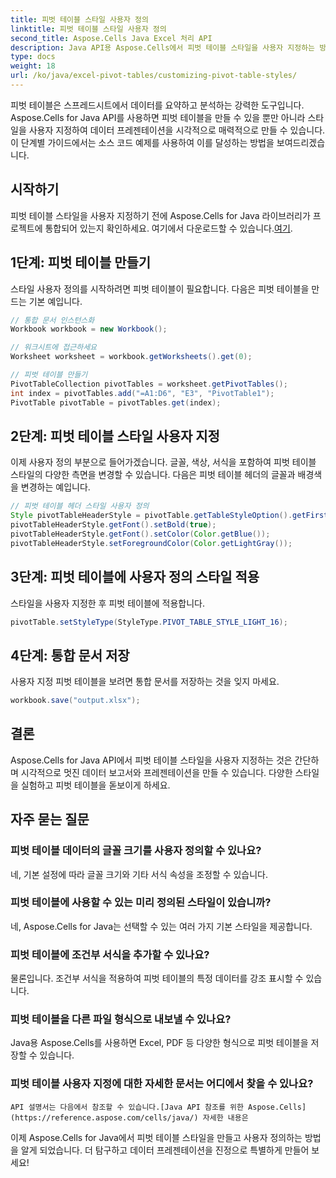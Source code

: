 ```yaml
---
title: 피벗 테이블 스타일 사용자 정의
linktitle: 피벗 테이블 스타일 사용자 정의
second_title: Aspose.Cells Java Excel 처리 API
description: Java API용 Aspose.Cells에서 피벗 테이블 스타일을 사용자 지정하는 방법을 알아보세요. 시각적으로 매력적인 피벗 테이블을 쉽게 만드세요.
type: docs
weight: 18
url: /ko/java/excel-pivot-tables/customizing-pivot-table-styles/
---
```


피벗 테이블은 스프레드시트에서 데이터를 요약하고 분석하는 강력한 도구입니다. Aspose.Cells for Java API를 사용하면 피벗 테이블을 만들 수 있을 뿐만 아니라 스타일을 사용자 지정하여 데이터 프레젠테이션을 시각적으로 매력적으로 만들 수 있습니다. 이 단계별 가이드에서는 소스 코드 예제를 사용하여 이를 달성하는 방법을 보여드리겠습니다.

## 시작하기

 피벗 테이블 스타일을 사용자 지정하기 전에 Aspose.Cells for Java 라이브러리가 프로젝트에 통합되어 있는지 확인하세요. 여기에서 다운로드할 수 있습니다.[여기](https://releases.aspose.com/cells/java/).

## 1단계: 피벗 테이블 만들기

스타일 사용자 정의를 시작하려면 피벗 테이블이 필요합니다. 다음은 피벗 테이블을 만드는 기본 예입니다.

```java
// 통합 문서 인스턴스화
Workbook workbook = new Workbook();

// 워크시트에 접근하세요
Worksheet worksheet = workbook.getWorksheets().get(0);

// 피벗 테이블 만들기
PivotTableCollection pivotTables = worksheet.getPivotTables();
int index = pivotTables.add("=A1:D6", "E3", "PivotTable1");
PivotTable pivotTable = pivotTables.get(index);
```

## 2단계: 피벗 테이블 스타일 사용자 지정

이제 사용자 정의 부분으로 들어가겠습니다. 글꼴, 색상, 서식을 포함하여 피벗 테이블 스타일의 다양한 측면을 변경할 수 있습니다. 다음은 피벗 테이블 헤더의 글꼴과 배경색을 변경하는 예입니다.

```java
// 피벗 테이블 헤더 스타일 사용자 정의
Style pivotTableHeaderStyle = pivotTable.getTableStyleOption().getFirstRowStyle();
pivotTableHeaderStyle.getFont().setBold(true);
pivotTableHeaderStyle.getFont().setColor(Color.getBlue());
pivotTableHeaderStyle.setForegroundColor(Color.getLightGray());
```

## 3단계: 피벗 테이블에 사용자 정의 스타일 적용

스타일을 사용자 지정한 후 피벗 테이블에 적용합니다.

```java
pivotTable.setStyleType(StyleType.PIVOT_TABLE_STYLE_LIGHT_16);
```

## 4단계: 통합 문서 저장

사용자 지정 피벗 테이블을 보려면 통합 문서를 저장하는 것을 잊지 마세요.

```java
workbook.save("output.xlsx");
```

## 결론

Aspose.Cells for Java API에서 피벗 테이블 스타일을 사용자 지정하는 것은 간단하며 시각적으로 멋진 데이터 보고서와 프레젠테이션을 만들 수 있습니다. 다양한 스타일을 실험하고 피벗 테이블을 돋보이게 하세요.

## 자주 묻는 질문

### 피벗 테이블 데이터의 글꼴 크기를 사용자 정의할 수 있나요?
   네, 기본 설정에 따라 글꼴 크기와 기타 서식 속성을 조정할 수 있습니다.

### 피벗 테이블에 사용할 수 있는 미리 정의된 스타일이 있습니까?
   네, Aspose.Cells for Java는 선택할 수 있는 여러 가지 기본 스타일을 제공합니다.

### 피벗 테이블에 조건부 서식을 추가할 수 있나요?
   물론입니다. 조건부 서식을 적용하여 피벗 테이블의 특정 데이터를 강조 표시할 수 있습니다.

### 피벗 테이블을 다른 파일 형식으로 내보낼 수 있나요?
   Java용 Aspose.Cells를 사용하면 Excel, PDF 등 다양한 형식으로 피벗 테이블을 저장할 수 있습니다.

### 피벗 테이블 사용자 지정에 대한 자세한 문서는 어디에서 찾을 수 있나요?
    API 설명서는 다음에서 참조할 수 있습니다.[Java API 참조를 위한 Aspose.Cells](https://reference.aspose.com/cells/java/) 자세한 내용은

이제 Aspose.Cells for Java에서 피벗 테이블 스타일을 만들고 사용자 정의하는 방법을 알게 되었습니다. 더 탐구하고 데이터 프레젠테이션을 진정으로 특별하게 만들어 보세요!
